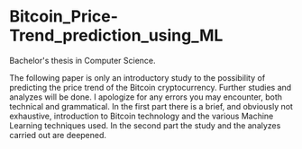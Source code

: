 # Bitcoin_Price-Trend_prediction_using_ML
Bachelor's thesis in Computer Science.

The following paper is only an introductory study to the possibility of predicting the price trend of the Bitcoin cryptocurrency. Further studies and analyzes will be done. I apologize for any errors you may encounter, both technical and grammatical.
In the first part there is a brief, and obviously not exhaustive, introduction to Bitcoin technology and the various Machine Learning techniques used.
In the second part the study and the analyzes carried out are deepened.
